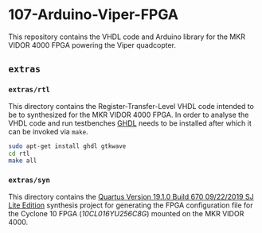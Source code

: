 107-Arduino-Viper-FPGA
======================
This repository contains the VHDL code and Arduino library for the MKR VIDOR 4000 FPGA powering the Viper quadcopter.

## `extras`
### `extras/rtl`
This directory contains the Register-Transfer-Level VHDL code intended to be to synthesized for the MKR VIDOR 4000 FPGA. In order to analyse the VHDL code and run testbenches [GHDL](http://ghdl.free.fr/) needs to be installed after which it can be invoked via `make`.
```bash
sudo apt-get install ghdl gtkwave
cd rtl
make all
```

### `extras/syn`
This directory contains the [Quartus Version 19.1.0 Build 670 09/22/2019 SJ Lite Edition](https://fpgasoftware.intel.com/?edition=lite) synthesis project for generating the FPGA configuration file for the Cyclone 10 FPGA (*10CL016YU256C8G*) mounted on the MKR VIDOR 4000.
